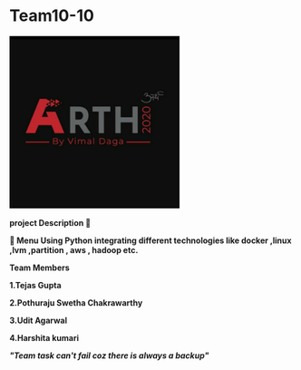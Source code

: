 # Team10-10

<img src="https://github.com/tejas0207/Team10-10/blob/main/3521b1a8-da5b-493e-b85a-d7f87c5034ea.jfif" width="300">

<b>project Description <b>📄

🔰  Menu Using Python integrating different technologies like docker ,linux ,lvm ,partition , aws , hadoop etc.

<b>Team Members</b>

1.Tejas Gupta

2.Pothuraju Swetha Chakrawarthy

3.Udit Agarwal

4.Harshita kumari


<i>"Team task can't fail coz there is always a backup"</i>
